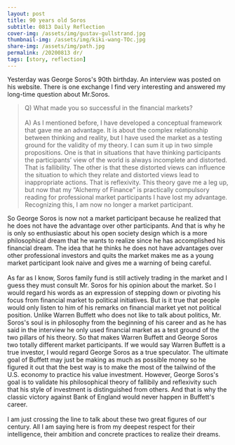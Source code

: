 ```yaml
---
layout: post
title: 90 years old Soros
subtitle: 0813 Daily Reflection
cover-img: /assets/img/gustav-gullstrand.jpg
thumbnail-img: /assets/img/kiki-wang-TOc.jpg
share-img: /assets/img/path.jpg
permalink: /20200813 dr/
tags: [story, reflection]
---
```


Yesterday was George Soros's 90th birthday. An interview was posted on his website. There is one exchange 
I find very interesting and answered my long-time question about Mr.Soros.  
>Q) What made you so successful in the financial markets?   
><br>
>A) As I mentioned before, I have developed a conceptual framework that gave me an advantage. 
>It is about the complex relationship between thinking and reality, but I have used the market 
>as a testing ground for the validity of my theory.  I can sum it up in two simple propositions. 
>One is that in situations that have thinking participants the participants’ view of the world is 
>always incomplete and distorted. That is fallibility. The other is that these distorted views can 
>influence the situation to which they relate and distorted views lead to inappropriate actions. 
>That is reflexivity. This theory gave me a leg up, but now that my “Alchemy of Finance” is 
>practically compulsory reading for professional market participants I have lost my advantage. 
>Recognizing this, I am now no longer a market participant.

So George Soros is now not a market participant because he realized that he does not have the advantage over 
other participants. And that is why he is only so enthusiastic about his open society design 
which is a more philosophical dream that he wants to realize since he has accomplished his financial dream. 
The idea that he thinks he does not have advantages over other professional investors and quits the market makes me as a 
young market participant look naive and gives me a warning of being careful.  
<br>
As far as I know, Soros family fund is still actively trading in the market and I guess they must consult Mr. Soros for his 
opinion about the market. So I would regard his words as an expression of stepping down or pivoting his focus from financial 
market to political initiatives. But is it true that people would only listen to him of his remarks on financial market yet not 
political position. Unlike Warren Buffett who does not like to talk about politics, Mr. Soros's soul is in philosophy from the 
beginning of his career and as he has said in the interview he only used financial market as a test 
ground of the two pillars of his theory. So that makes Warren Buffett and George Soros two totally different market participants. 
If we would say Warren Buffett is a true investor, I would regard George Soros as a true speculator. The ultimate goal of Buffett may 
just be making as much as possible money so he figured it out that the best way is to make the most of the tailwind of the U.S. 
economy to practice his value investment. However, George Soros's goal is to validate his philosophical theory of fallibily and 
reflexivity such that his style of investment is distinguished from others. And that is why the classic victory against Bank of 
England would never happen in Buffett's career.  
<br>
I am just crossing the line to talk about these two great figures of our century. All I am saying here is from my 
deepest respect for their intelligence, their ambition and concrete practices to realize their dreams.